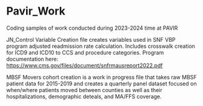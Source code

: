 # Pavir_Work


Coding samples of work conducted during 2023-2024 time at PAVIR

JN_Control Variable Creation file creates variables used in SNF VBP program adjusted readmission rate calculation. Includes crosswalk creation for ICD9 and ICD10 to CCS and procedure categories.
Program documentation here: https://www.cms.gov/files/document/snfrmausreport2022.pdf

MBSF Movers cohort creation is a work in progress file that takes raw MBSF patient data for 2015-2019 and creates a quarterly panel dataset focused on when/where patients moved between counties as well as their hospitalizations, demographic deteals, and MA/FFS coverage.
